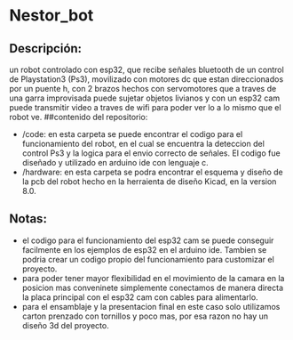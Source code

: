 # Nestor_bot
## Descripción:
un robot controlado con esp32, que recibe señales bluetooth de un control de Playstation3 (Ps3), movilizado con motores dc que estan direccionados por un puente h, con 2 brazos hechos con servomotores que a traves de una garra improvisada puede sujetar objetos livianos y con un esp32 cam puede transmitir video a traves de wifi para poder ver lo a lo mismo que el robot ve.
##contenido del repositorio:
- /code: en esta carpeta  se puede encontrar el codigo para el funcionamiento del robot, en el cual se encuentra la deteccion del control Ps3 y la logica para el envio correcto de señales. El codigo fue diseñado y utilizado en arduino ide con lenguaje c.
- /hardware: en esta carpeta se podra encontrar el esquema y diseño de la pcb del robot hecho en la herraienta de diseño Kicad, en la version 8.0.

## Notas:
- el codigo para el funcionamiento del esp32 cam se puede conseguir facilmente en los ejemplos de esp32 en el arduino ide. Tambien se podria crear un codigo propio del funcionamiento para customizar el proyecto.
- para poder tener mayor flexibilidad en el movimiento de la camara en la posicion mas conveninete simplemente conectamos de manera directa la placa principal con el esp32 cam con cables para alimentarlo.
- para el ensamblaje y la presentacion final en este caso solo utilizamos carton prenzado con tornillos y poco mas, por esa razon no hay un diseño 3d del proyecto.
